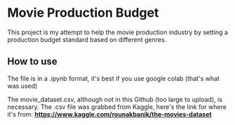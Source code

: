# Movie Production Budget
This project is my attempt to help the movie production industry by setting a production budget standard based on different genres.

## How to use 
The file is in a .ipynb format, it's best if you use google colab (that's what was used)

The movie_dataset.csv, although not in this Github (too large to upload), is necessary. The .csv file was grabbed from Kaggle, here's the link for where it's from: **https://www.kaggle.com/rounakbanik/the-movies-dataset**


